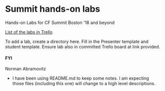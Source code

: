 # Summit hands-on labs

Hands-on Labs for CF Summit Boston '18 and beyond

[List of the labs in Trello](https://trello.com/b/t9LFlX2c/cloud-foundry-labs)

To add a lab, create a directory here.  Fill in the Presenter template and student template.  Ensure lab also in committed Trello board at link provided.  

#### FYI

Norman Abramovitz

  * I have been using README.md to keep some notes.  I am expecting those files (including this one) will change to a high level descriptions.
